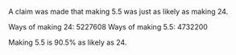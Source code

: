 A claim was made that making 5.5 was just as likely as making 24.

Ways of making 24: 5227608
Ways of making 5.5: 4732200

Making 5.5 is 90.5% as likely as 24.
